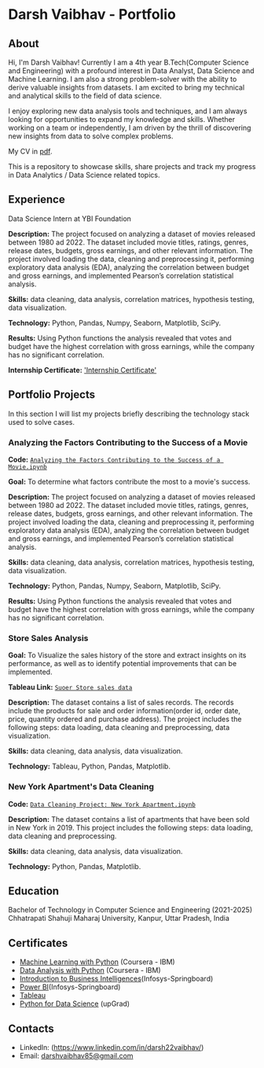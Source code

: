 # Darsh Vaibhav - Portfolio
## About
Hi, I'm Darsh Vaibhav! Currently I am a 4th year B.Tech(Computer Science and Engineering) with a profound interest in Data Analyst, Data Science and Machine Learning. I am also a strong problem-solver with the ability to derive valuable insights from datasets. I am excited to bring my technical and analytical skills to the field of data science.

I enjoy exploring new data analysis tools and techniques, and I am always looking for opportunities to expand my knowledge and skills. Whether working on a team or independently, I am driven by the thrill of discovering new insights from data to solve complex problems.

My CV in [pdf](https://drive.google.com/file/d/1h85ChNEoI087mszsARiuFNYF3Y9rvBYn/view?usp=drive_link).

This is a repository to showcase skills, share projects and track my progress in Data Analytics / Data Science related topics.

## Experience
Data Science Intern at YBI Foundation

**Description:** The project focused on analyzing a dataset of movies released between 1980 ad 2022. The dataset included movie titles, ratings, genres, release dates, budgets, gross earnings, and other relevant information. The project involved loading the data, cleaning and preprocessing it, performing exploratory data analysis (EDA), analyzing the correlation between budget and gross earnings, and implemented Pearson’s correlation statistical analysis.

**Skills:** data cleaning, data analysis, correlation matrices, hypothesis testing, data visualization.

**Technology:** Python, Pandas, Numpy, Seaborn, Matplotlib, SciPy.

**Results:** Using Python functions the analysis revealed that votes and budget have the highest correlation with gross earnings, while the company has no significant correlation.

**Internship Certificate:** ['Internship Certificate'](https://drive.google.com/file/d/1_6HOQRMBjOc001WbBwKG1l_mrlxICnEh/view?usp=drive_link)


## Portfolio Projects
In this section I will list my projects briefly describing the technology stack used to solve cases.

### Analyzing the Factors Contributing to the Success of a Movie
**Code:** [`Analyzing the Factors Contributing to the Success of a Movie.ipynb`](https://github.com/DarshVaibhav/Data-Analysis/tree/main/Success%20of%20Movie)

**Goal:** To determine what factors contribute the most to a movie's success.

**Description:** The project focused on analyzing a dataset of movies released between 1980 ad 2022. The dataset included movie titles, ratings, genres, release dates, budgets, gross earnings, and other relevant information. The project involved loading the data, cleaning and preprocessing it, performing exploratory data analysis (EDA), analyzing the correlation between budget and gross earnings, and implemented Pearson’s correlation statistical analysis.

**Skills:** data cleaning, data analysis, correlation matrices, hypothesis testing, data visualization.

**Technology:** Python, Pandas, Numpy, Seaborn, Matplotlib, SciPy.

**Results:** Using Python functions the analysis revealed that votes and budget have the highest correlation with gross earnings, while the company has no significant correlation.


### Store Sales Analysis

**Goal:** To Visualize the sales history of the store and extract insights on its performance, as well as to identify potential improvements that can be implemented.

**Tableau Link:** [`Suoer Store sales data`](https://public.tableau.com/app/profile/darsh.vaibhav/viz/DashboardandOverallAnalysisofSuperStoreSales/Dashboard1)

**Description:** The dataset contains a list of sales records.  The records include the products for sale and order information(order id, order date, price, quantity ordered and purchase address). The project includes the following steps: data loading, data cleaning and preprocessing, data visualization. 

**Skills:** data cleaning, data analysis, data visualization.    

**Technology:** Tableau, Python, Pandas, Matplotlib. 



### New York Apartment's Data Cleaning
**Code:** [`Data Cleaning Project: New York Apartment.ipynb`](https://github.com/DarshVaibhav/Data-Analysis/blob/main/New%20York%20Apartment%20data/New%20York%20Apartment's%20data(cleaning).ipynb)

**Description:** The dataset contains a list of apartments that have been sold in New York in 2019. This project includes the following steps: data loading, data cleaning and preprocessing.


**Skills:** data cleaning, data analysis, data visualization.

**Technology:** Python, Pandas, Matplotlib.




## Education
Bachelor of Technology in Computer Science and Engineering (2021-2025)
Chhatrapati Shahuji Maharaj University, Kanpur, Uttar Pradesh, India

## Certificates

- [Machine Learning with Python](https://coursera.org/share/a88be14bd5502b0ae7485683e3992475) (Coursera - IBM)
- [Data Analysis with Python](https://coursera.org/share/2e1e6e378291de8a65d12b6667cdb16d) (Coursera - IBM)
- [Introduction to Business Intelligences](https://drive.google.com/file/d/1yAGDwTqshDFjC3ITPPpaO4BPUek4KjT5/view?usp=drive_link)(Infosys-Springboard)
- [Power BI](https://drive.google.com/file/d/1AxnYYleVpFlhjkYFPD4144gkYmTYE414/view?usp=drive_link)(Infosys-Springboard)
- [Tableau](https://www.jobaajlearnings.com/certificate?file=certificate-55128-96-0.jpeg) 
- [Python for Data Science](https://drive.google.com/file/d/1pRs79DDBl2BIiVatTJxPP3tXyg1apCB_/view?usp=drive_link) (upGrad)  

## Contacts
- LinkedIn: (https://www.linkedin.com/in/darsh22vaibhav/)
- Email: darshvaibhav85@gmail.com
